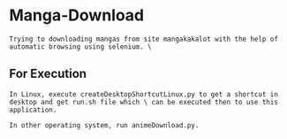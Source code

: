 # Manga-Download
    Trying to downloading mangas from site mangakakalot with the help of automatic browsing using selenium. \
    
## For Execution
    In Linux, execute createDesktopShortcutLinux.py to get a shortcut in desktop and get run.sh file which \ can be executed then to use this application.
    
    In other operating system, run animeDownload.py.

